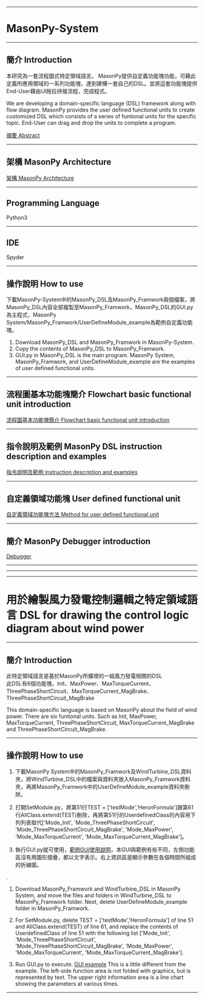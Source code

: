 ***
# MasonPy-System
***
## 簡介 Introduction 
本研究為一套流程圖式特定領域語言。
MasonPy提供自定義功能塊功能，可藉此定義所應用領域的一系列功能塊，達到建構一套自己的DSL。並將這套功能塊提供End-User藉由UI拖拉拼接流程，完成程式。

We are developing a domain-specific language (DSL)  framework along with flow diagram.
MasonPy provides the user defined functional units to create customized DSL which consists of a series of funtional units for the specific topic. End-User can drag and drop the units to complete a program.


[摘要 Abstract](https://github.com/ncu-psl/MasonPy-System/wiki)

***
## 架構 MasonPy Architecture
[架構 MasonPy Architecture](https://github.com/ncu-psl/MasonPy-System/wiki/MasonPy-%E6%9E%B6%E6%A7%8B)
***
## Programming Language
Python3
***
## IDE
Spyder
***
## 操作說明 How to use
下載MasonPy-System中的MasonPy_DSL及MasonPy_Framwork兩個檔案，將MasonPy_DSL內容全部複製至MasonPy_Framwork，MasonPy_DSL的GUI.py為主程式，MasonPy System/MasonPy_Framwork/UserDefineModule_example為範例自定義功能塊。

1. Download MasonPy_DSL and MasonPy_Framwork in MasonPy-System.
2. Copy the contents of MasonPy_DSL to MasonPy_Framwork.
3. GUI.py in MasonPy_DSL is the main program. MasonPy System, MasonPy_Framwork, and UserDefineModule_example are the examples of user defined functional units.
***
## 流程圖基本功能塊簡介 Flowchart basic functional unit introduction
[流程圖基本功能塊簡介 Flowchart basic functional unit introduction](https://github.com/ncu-psl/MasonPy-System/wiki/%E6%B5%81%E7%A8%8B%E5%9C%96DSL-%E5%8A%9F%E8%83%BD%E5%A1%8A-%E7%B0%A1%E4%BB%8B)
***
## 指令說明及範例 MasonPy DSL instruction description and examples
[指令說明及範例 instruction description and examples](https://github.com/ncu-psl/MasonPy-System/wiki/MasonPy-DSL-%E6%8C%87%E4%BB%A4%E8%AA%AA%E6%98%8E%E5%8F%8A%E7%AF%84%E4%BE%8B)
***
## 自定義領域功能塊 User defined functional unit
[自定義領域功能塊方法 Method for user defined functional unit](https://github.com/ncu-psl/MasonPy-System/wiki/%E5%8A%9F%E8%83%BD%E5%A1%8A-%E8%87%AA%E5%AE%9A%E7%BE%A9)
***
## 簡介 MasonPy Debugger introduction
[Debugger](https://github.com/ncu-psl/MasonPy-System/wiki/Debugger-%E7%B0%A1%E4%BB%8B)
***
***
***
# 用於繪製風力發電控制邏輯之特定領域語言 DSL for drawing the control logic diagram about wind power
***
## 簡介 Introduction
此特定領域語言是基於MasonPy所擴增的一組風力發電相關的DSL  
此DSL有6個功能塊，Init、MaxPower、MaxTorqueCurrent、ThreePhaseShortCircuit、MaxTorqueCurrent_MagBrake、ThreePhaseShortCircuit_MagBrake 

This domain-specific language is based on MasonPy about the field of wind power.
There are six funtional units. Such as Init, MaxPower, MaxTorqueCurrent, ThreePhaseShortCircuit, MaxTorqueCurrent_MagBrake and ThreePhaseShortCircuit_MagBrake.

***
## 操作說明 How to use
1. 下載MasonPy System中的MasonPy_Framwork及WindTurbine_DSL資料夾，將WindTurbine_DSL中的檔案與資料夾放入MasonPy_Framwork資料夾，再將MasonPy_Framwork中的UserDefineModule_example資料夾刪除。

2. 打開SetModule.py，將第51行TEST = ['testMode','HeronFormula']跟第61行AllClass.extend(TEST)刪除，再將第51行的UserdefinedClass的內容用下列列表取代['Mode_Init', 'Mode_ThreePhaseShortCircuit', 'Mode_ThreePhaseShortCircuit_MagBrake', 'Mode_MaxPower', 'Mode_MaxTorqueCurrent', 'Mode_MaxTorqueCurrent_MagBrake']。  

3. 執行GUI.py就可使用，[範例GUI使用說明](https://github.com/ncu-psl/MasonPy-System/wiki/%E9%99%84%E5%B8%B6GUI%E4%B9%8B%E4%BB%8B%E7%B4%B9)，本GUI與範例有些不同，左側功能區沒有用圖形摺疊，都以文字表示。右上資訊區是顯示參數在各個時間所組成的折線圖。

.
1. Download MasonPy_Framwork and WindTurbine_DSL in MasonPy System, and move the files and folders in  WindTurbine_DSL to MasonPy_Framwork folder. Next, delete UserDefineModule_example folder in MasonPy_Framwork.

2. For SetModule.py, delete TEST = ['testMode','HeronFormula'] of line 51 and AllClass.extend(TEST) of line 61, and replace the contents of UserdefinedClass of line 51 with the following list ['Mode_Init', 'Mode_ThreePhaseShortCircuit', 'Mode_ThreePhaseShortCircuit_MagBrake', 'Mode_MaxPower', 'Mode_MaxTorqueCurrent', 'Mode_MaxTorqueCurrent_MagBrake'].

3. Run GUI.py to execute. [GUI example](https://github.com/ncu-psl/MasonPy-System/wiki/%E9%99%84%E5%B8%B6GUI%E4%B9%8B%E4%BB%8B%E7%B4%B9)
This is a little different from the example. The left-side function area is not folded with graphics, but is represented by text. The upper right information area is a line chart showing the parameters at various times.
***
